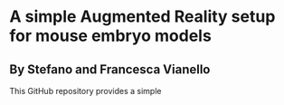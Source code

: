 # A simple Augmented Reality setup for mouse embryo models

## **By Stefano and Francesca Vianello**

This GitHub repository provides a simple 
